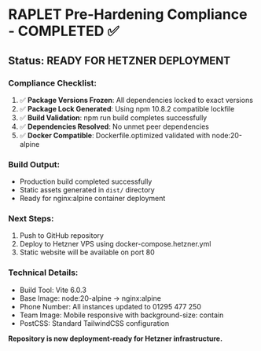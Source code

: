 # RAPLET Pre-Hardening Compliance - COMPLETED ✅

## Status: READY FOR HETZNER DEPLOYMENT

### Compliance Checklist:

1. ✅ **Package Versions Frozen**: All dependencies locked to exact versions
2. ✅ **Package Lock Generated**: Using npm 10.8.2 compatible lockfile
3. ✅ **Build Validation**: npm run build completes successfully
4. ✅ **Dependencies Resolved**: No unmet peer dependencies
5. ✅ **Docker Compatible**: Dockerfile.optimized validated with node:20-alpine

### Build Output:
- Production build completed successfully
- Static assets generated in `dist/` directory
- Ready for nginx:alpine container deployment

### Next Steps:
1. Push to GitHub repository
2. Deploy to Hetzner VPS using docker-compose.hetzner.yml
3. Static website will be available on port 80

### Technical Details:
- Build Tool: Vite 6.0.3
- Base Image: node:20-alpine → nginx:alpine
- Phone Number: All instances updated to 01295 477 250
- Team Image: Mobile responsive with background-size: contain
- PostCSS: Standard TailwindCSS configuration

**Repository is now deployment-ready for Hetzner infrastructure.**